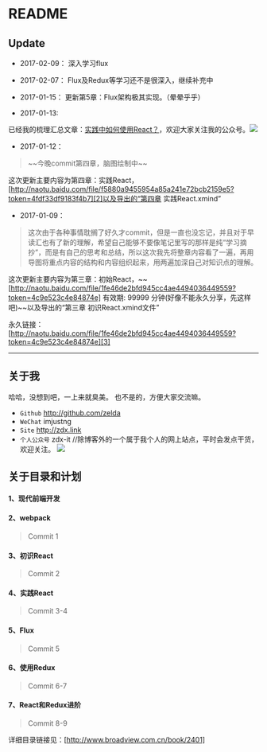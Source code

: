 # README

## Update

- 2017-02-09：
深入学习flux

- 2017-02-07：
Flux及Redux等学习还不是很深入，继续补充中

- 2017-01-15：
更新第5章：Flux架构极其实现。（晕晕乎乎）

- 2017-01-13:

已经我的梳理汇总文章：[实践中如何使用React？][1]，欢迎大家关注我的公众号。![](https://github.com/fezaoduke/zaoduhui/blob/master/React%E5%85%A8%E6%A0%88/%E6%9D%AD%E5%B7%9E-%E5%BC%A0%E5%A4%A7%E4%BE%A0@%E7%AC%AC%E4%B8%89%E6%9C%9F/QR.jpg?raw=true)

- 2017-01-12：

> \~\~今晚commit第四章，脑图绘制中\~\~

这次更新主要内容为第四章：实践React，[http://naotu.baidu.com/file/f5880a9455954a85a241e72bcb2159e5?token=4fdf33df9183f4b7][2]以及导出的“第四章 实践React.xmind”

- 2017-01-09：

> 这次由于各种事情耽搁了好久才commit，但是一直也没忘记，并且对于早读汇也有了新的理解，希望自己能够不要像笔记里写的那样是纯“学习摘抄”，而是有自己的思考和总结，所以这次我先将整章内容看了一遍，再用导图将重点内容的结构和内容组织起来，用两遍加深自己对知识点的理解。

这次更新主要内容为第三章：初始React，\~\~[http://naotu.baidu.com/file/1fe46de2bfd945cc4ae4494036449559?token=4c9e523c4e84874e] 有效期: 99999 分钟(好像不能永久分享，先这样吧)\~\~以及导出的“第三章 初识React.xmind文件”

永久链接：[http://naotu.baidu.com/file/1fe46de2bfd945cc4ae4494036449559?token=4c9e523c4e84874e][3]

---- 
## 关于我
哈哈，没想到吧，一上来就臭美。
也不是的，方便大家交流嘛。
- `Github` http://github.com/zelda
- `WeChat` imjustng
- `Site` http://zdx.link
- `个人公众号` zdx-it //除博客外的一个属于我个人的网上站点，平时会发点干货，欢迎关注。
![](https://github.com/fezaoduke/zaoduhui/blob/master/React%E5%85%A8%E6%A0%88/%E6%9D%AD%E5%B7%9E-%E5%BC%A0%E5%A4%A7%E4%BE%A0@%E7%AC%AC%E4%B8%89%E6%9C%9F/QR.jpg?raw=true)

## 关于目录和计划
#### 1、现代前端开发
#### 2、webpack
> Commit 1

#### 3、初识React
> Commit 2

#### 4、实践React
> Commit 3-4

#### 5、Flux
> Commit 5

#### 6、使用Redux
> Commit 6-7

#### 7、React和Redux进阶
> Commit 8-9

详细目录链接见：[http://www.broadview.com.cn/book/2401]

[1]:	http://mp.weixin.qq.com/s?__biz=MzI0MzAwOTAyNA==&mid=2652136291&idx=1&sn=b50689695418c8be9a2d862d5f5914a2&chksm=f293500cc5e4d91aee63bad05a33601c4a7f9c31a08a1131fb7f5f39634b09c81ef457b2c050&mpshare=1&scene=23&srcid=0113QcP6H6XjeseI7VQI1Qq9#rd
[2]:	http://naotu.baidu.com/file/f5880a9455954a85a241e72bcb2159e5?token=4fdf33df9183f4b7
[3]:	http://naotu.baidu.com/file/1fe46de2bfd945cc4ae4494036449559?token=4c9e523c4e84874e

[image-1]:	http://imzdx.net/wp-content/uploads/2016/12/zdx-it.jpg
[image-2]:	http://imzdx.net/wp-content/uploads/2016/12/zdx-it.jpg
